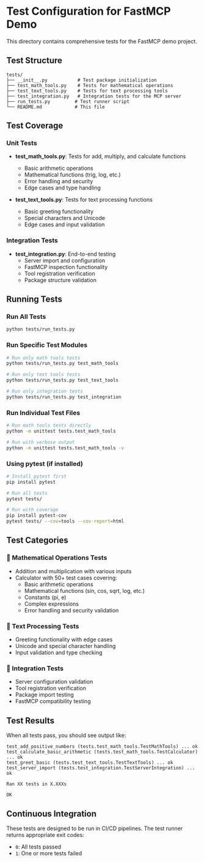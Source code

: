 # Test Configuration for FastMCP Demo

This directory contains comprehensive tests for the FastMCP demo project.

## Test Structure

```
tests/
├── __init__.py           # Test package initialization
├── test_math_tools.py    # Tests for mathematical operations
├── test_text_tools.py    # Tests for text processing tools
├── test_integration.py   # Integration tests for the MCP server
├── run_tests.py         # Test runner script
└── README.md            # This file
```

## Test Coverage

### Unit Tests
- **test_math_tools.py**: Tests for add, multiply, and calculate functions
  - Basic arithmetic operations
  - Mathematical functions (trig, log, etc.)
  - Error handling and security
  - Edge cases and type handling

- **test_text_tools.py**: Tests for text processing functions
  - Basic greeting functionality
  - Special characters and Unicode
  - Edge cases and input validation

### Integration Tests
- **test_integration.py**: End-to-end testing
  - Server import and configuration
  - FastMCP inspection functionality
  - Tool registration verification
  - Package structure validation

## Running Tests

### Run All Tests
```bash
python tests/run_tests.py
```

### Run Specific Test Modules
```bash
# Run only math tools tests
python tests/run_tests.py test_math_tools

# Run only text tools tests
python tests/run_tests.py test_text_tools

# Run only integration tests
python tests/run_tests.py test_integration
```

### Run Individual Test Files
```bash
# Run math tools tests directly
python -m unittest tests.test_math_tools

# Run with verbose output
python -m unittest tests.test_math_tools -v
```

### Using pytest (if installed)
```bash
# Install pytest first
pip install pytest

# Run all tests
pytest tests/

# Run with coverage
pip install pytest-cov
pytest tests/ --cov=tools --cov-report=html
```

## Test Categories

### 🔢 Mathematical Operations Tests
- Addition and multiplication with various inputs
- Calculator with 50+ test cases covering:
  - Basic arithmetic operations
  - Mathematical functions (sin, cos, sqrt, log, etc.)
  - Constants (pi, e)
  - Complex expressions
  - Error handling and security validation

### 📝 Text Processing Tests
- Greeting functionality with edge cases
- Unicode and special character handling
- Input validation and type checking

### 🔗 Integration Tests
- Server configuration validation
- Tool registration verification
- Package import testing
- FastMCP compatibility testing

## Test Results

When all tests pass, you should see output like:
```
test_add_positive_numbers (tests.test_math_tools.TestMathTools) ... ok
test_calculate_basic_arithmetic (tests.test_math_tools.TestCalculator) ... ok
test_greet_basic (tests.test_text_tools.TestTextTools) ... ok
test_server_import (tests.test_integration.TestServerIntegration) ... ok

Ran XX tests in X.XXXs

OK
```

## Continuous Integration

These tests are designed to be run in CI/CD pipelines. The test runner returns appropriate exit codes:
- `0`: All tests passed
- `1`: One or more tests failed
